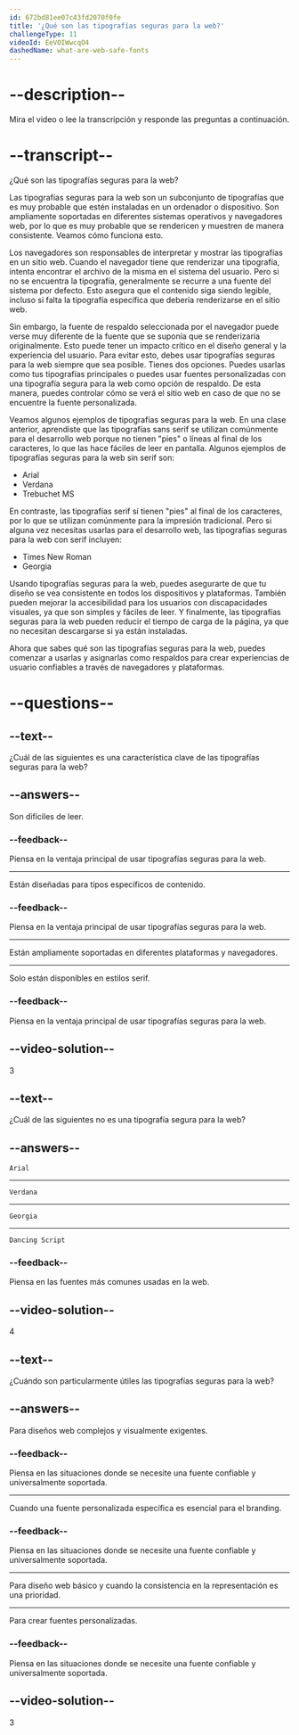 ```yaml
---
id: 672bd81ee07c43fd2070f0fe
title: '¿Qué son las tipografías seguras para la web?'
challengeType: 11
videoId: EeVOIWwcqO4
dashedName: what-are-web-safe-fonts
---
```


# --description--

Mira el video o lee la transcripción y responde las preguntas a continuación.

# --transcript--

¿Qué son las tipografías seguras para la web?

Las tipografías seguras para la web son un subconjunto de tipografías que es muy probable que estén instaladas en un ordenador o dispositivo. Son ampliamente soportadas en diferentes sistemas operativos y navegadores web, por lo que es muy probable que se rendericen y muestren de manera consistente. Veamos cómo funciona esto.

Los navegadores son responsables de interpretar y mostrar las tipografías en un sitio web. Cuando el navegador tiene que renderizar una tipografía, intenta encontrar el archivo de la misma en el sistema del usuario. Pero si no se encuentra la tipografía, generalmente se recurre a una fuente del sistema por defecto. Esto asegura que el contenido siga siendo legible, incluso si falta la tipografía específica que debería renderizarse en el sitio web.

Sin embargo, la fuente de respaldo seleccionada por el navegador puede verse muy diferente de la fuente que se suponía que se renderizaría originalmente. Esto puede tener un impacto crítico en el diseño general y la experiencia del usuario. Para evitar esto, debes usar tipografías seguras para la web siempre que sea posible. Tienes dos opciones. Puedes usarlas como tus tipografías principales o puedes usar fuentes personalizadas con una tipografía segura para la web como opción de respaldo. De esta manera, puedes controlar cómo se verá el sitio web en caso de que no se encuentre la fuente personalizada.

Veamos algunos ejemplos de tipografías seguras para la web. En una clase anterior, aprendiste que las tipografías sans serif se utilizan comúnmente para el desarrollo web porque no tienen "pies" o líneas al final de los caracteres, lo que las hace fáciles de leer en pantalla. Algunos ejemplos de tipografías seguras para la web sin serif son:

- Arial
- Verdana
- Trebuchet MS

En contraste, las tipografías serif sí tienen "pies" al final de los caracteres, por lo que se utilizan comúnmente para la impresión tradicional. Pero si alguna vez necesitas usarlas para el desarrollo web, las tipografías seguras para la web con serif incluyen:

- Times New Roman
- Georgia

Usando tipografías seguras para la web, puedes asegurarte de que tu diseño se vea consistente en todos los dispositivos y plataformas. También pueden mejorar la accesibilidad para los usuarios con discapacidades visuales, ya que son simples y fáciles de leer. Y finalmente, las tipografías seguras para la web pueden reducir el tiempo de carga de la página, ya que no necesitan descargarse si ya están instaladas.

Ahora que sabes qué son las tipografías seguras para la web, puedes comenzar a usarlas y asignarlas como respaldos para crear experiencias de usuario confiables a través de navegadores y plataformas.

# --questions--

## --text--

¿Cuál de las siguientes es una característica clave de las tipografías seguras para la web?

## --answers--

Son difíciles de leer.

### --feedback--

Piensa en la ventaja principal de usar tipografías seguras para la web.

---

Están diseñadas para tipos específicos de contenido.

### --feedback--

Piensa en la ventaja principal de usar tipografías seguras para la web.

---

Están ampliamente soportadas en diferentes plataformas y navegadores.

---

Solo están disponibles en estilos serif.

### --feedback--

Piensa en la ventaja principal de usar tipografías seguras para la web.

## --video-solution--

3

## --text--

¿Cuál de las siguientes no es una tipografía segura para la web?

## --answers--

`Arial`

---

`Verdana`

---

`Georgia`

---

`Dancing Script`

### --feedback--

Piensa en las fuentes más comunes usadas en la web.

## --video-solution--

4

## --text--

¿Cuándo son particularmente útiles las tipografías seguras para la web?

## --answers--

Para diseños web complejos y visualmente exigentes.

### --feedback--

Piensa en las situaciones donde se necesite una fuente confiable y universalmente soportada.

---

Cuando una fuente personalizada específica es esencial para el branding.

### --feedback--

Piensa en las situaciones donde se necesite una fuente confiable y universalmente soportada.

---

Para diseño web básico y cuando la consistencia en la representación es una prioridad.

---

Para crear fuentes personalizadas.

### --feedback--

Piensa en las situaciones donde se necesite una fuente confiable y universalmente soportada.

## --video-solution--

3
